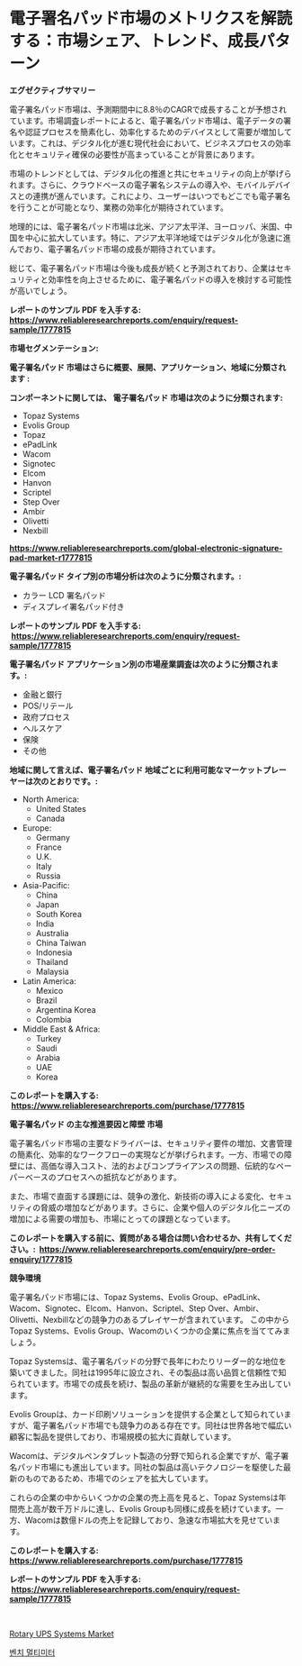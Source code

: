 <p><h1>電子署名パッド市場のメトリクスを解読する：市場シェア、トレンド、成長パターン</h1></p><p><strong>エグゼクティブサマリー</strong></p>
<p><p>電子署名パッド市場は、予測期間中に8.8％のCAGRで成長することが予想されています。市場調査レポートによると、電子署名パッド市場は、電子データの署名や認証プロセスを簡素化し、効率化するためのデバイスとして需要が増加しています。これは、デジタル化が進む現代社会において、ビジネスプロセスの効率化とセキュリティ確保の必要性が高まっていることが背景にあります。</p><p>市場のトレンドとしては、デジタル化の推進と共にセキュリティの向上が挙げられます。さらに、クラウドベースの電子署名システムの導入や、モバイルデバイスとの連携が進んでいます。これにより、ユーザーはいつでもどこでも電子署名を行うことが可能となり、業務の効率化が期待されています。</p><p>地理的には、電子署名パッド市場は北米、アジア太平洋、ヨーロッパ、米国、中国を中心に拡大しています。特に、アジア太平洋地域ではデジタル化が急速に進んでおり、電子署名パッド市場の成長が期待されています。</p><p>総じて、電子署名パッド市場は今後も成長が続くと予測されており、企業はセキュリティと効率性を向上させるために、電子署名パッドの導入を検討する可能性が高いでしょう。</p></p>
<p><strong>レポートのサンプル PDF を入手する: <a href="https://www.reliableresearchreports.com/enquiry/request-sample/1777815">https://www.reliableresearchreports.com/enquiry/request-sample/1777815</a></strong></p>
<p><strong>市場セグメンテーション:</strong></p>
<p><strong> 電子署名パッド 市場はさらに概要、展開、アプリケーション、地域に分類されます :</strong></p>
<p><strong>コンポーネントに関しては、 電子署名パッド 市場は次のように分類されます: &nbsp;</strong></p>
<p><ul><li>Topaz Systems</li><li>Evolis Group</li><li>Topaz</li><li>ePadLink</li><li>Wacom</li><li>Signotec</li><li>Elcom</li><li>Hanvon</li><li>Scriptel</li><li>Step Over</li><li>Ambir</li><li>Olivetti</li><li>Nexbill</li></ul></p>
<p><strong><a href="https://www.reliableresearchreports.com/global-electronic-signature-pad-market-r1777815">https://www.reliableresearchreports.com/global-electronic-signature-pad-market-r1777815</a></strong></p>
<p><strong> 電子署名パッド タイプ別の市場分析は次のように分類されます。:</strong></p>
<p><ul><li>カラー LCD 署名パッド</li><li>ディスプレイ署名パッド付き</li></ul></p>
<p><strong>レポートのサンプル PDF を入手する: &nbsp;<a href="https://www.reliableresearchreports.com/enquiry/request-sample/1777815">https://www.reliableresearchreports.com/enquiry/request-sample/1777815</a></strong></p>
<p><strong> 電子署名パッド アプリケーション別の市場産業調査は次のように分類されます。:</strong></p>
<p><ul><li>金融と銀行</li><li>POS/リテール</li><li>政府プロセス</li><li>ヘルスケア</li><li>保険</li><li>その他</li></ul></p>
<p><strong>地域に関して言えば、電子署名パッド 地域ごとに利用可能なマーケットプレーヤーは次のとおりです。:</strong></p>
<p><ul>
    <li>
        North America:
        <ul>
            <li>United States</li>
            <li>Canada</li>
        </ul>
    </li>
    <li>
        Europe:
        <ul>
            <li>Germany</li>
            <li>France</li>
            <li>U.K.</li>
            <li>Italy</li>
            <li>Russia</li>
        </ul>
    </li>
    <li>
        Asia-Pacific:
        <ul>
            <li>China</li>
            <li>Japan</li>
            <li>South Korea</li>
            <li>India</li>
            <li>Australia</li>
            <li>China Taiwan</li>
            <li>Indonesia</li>
            <li>Thailand</li>
            <li>Malaysia</li>
        </ul>
    </li>
    <li>
        Latin America:
        <ul>
            <li>Mexico</li>
            <li>Brazil</li>
            <li>Argentina Korea</li>
            <li>Colombia</li>
        </ul>
    </li>
    <li>
        Middle East & Africa:
        <ul>
            <li>Turkey</li>
            <li>Saudi</li>
            <li>Arabia</li>
            <li>UAE</li>
            <li>Korea</li>
        </ul>
    </li>
    </ul></p>
<p><strong>このレポートを購入する: &nbsp;<a href="https://www.reliableresearchreports.com/purchase/1777815">https://www.reliableresearchreports.com/purchase/1777815</a></strong></p>
<p><strong>電子署名パッド の主な推進要因と障壁 市場</strong></p>
<p><p>電子署名パッド市場の主要なドライバーは、セキュリティ要件の増加、文書管理の簡素化、効率的なワークフローの実現などが挙げられます。一方、市場での障壁には、高価な導入コスト、法的およびコンプライアンスの問題、伝統的なペーパーベースのプロセスへの抵抗などがあります。</p><p>また、市場で直面する課題には、競争の激化、新技術の導入による変化、セキュリティの脅威の増加などがあります。さらに、企業や個人のデジタル化ニーズの増加による需要の増加も、市場にとっての課題となっています。</p></p>
<p><strong>このレポートを購入する前に、質問がある場合は問い合わせるか、共有してください。:&nbsp; <a href="https://www.reliableresearchreports.com/enquiry/pre-order-enquiry/1777815">https://www.reliableresearchreports.com/enquiry/pre-order-enquiry/1777815</a></strong></p>
<p><strong>競争環境</strong></p>
<p><p>電子署名パッド市場には、Topaz Systems、Evolis Group、ePadLink、Wacom、Signotec、Elcom、Hanvon、Scriptel、Step Over、Ambir、Olivetti、Nexbillなどの競争力のあるプレイヤーが含まれています。 この中からTopaz Systems、Evolis Group、Wacomのいくつかの企業に焦点を当ててみましょう。</p><p>Topaz Systemsは、電子署名パッドの分野で長年にわたりリーダー的な地位を築いてきました。同社は1995年に設立され、その製品は高い品質と信頼性で知られています。市場での成長を続け、製品の革新が継続的な需要を生み出しています。</p><p>Evolis Groupは、カード印刷ソリューションを提供する企業として知られていますが、電子署名パッド市場でも競争力のある存在です。同社は世界各地で幅広い顧客に製品を提供しており、市場規模の拡大に貢献しています。</p><p>Wacomは、デジタルペンタブレット製造の分野で知られる企業ですが、電子署名パッド市場にも進出しています。同社の製品は高いテクノロジーを駆使した最新のものであるため、市場でのシェアを拡大しています。</p><p>これらの企業の中からいくつかの企業の売上高を見ると、Topaz Systemsは年間売上高が数千万ドルに達し、Evolis Groupも同様に成長を続けています。一方、Wacomは数億ドルの売上を記録しており、急速な市場拡大を見せています。</p></p>
<p><strong>このレポートを購入する: &nbsp; <a href="https://www.reliableresearchreports.com/purchase/1777815">https://www.reliableresearchreports.com/purchase/1777815</a></strong></p>
<p><strong>レポートのサンプル PDF を入手する: &nbsp;<a href="https://www.reliableresearchreports.com/enquiry/request-sample/1777815">https://www.reliableresearchreports.com/enquiry/request-sample/1777815</a></strong><strong></strong></p>
<p>&nbsp;</p>
<p><p><a href="https://github.com/kathiaseamanalvaradovlprc2h/Market-Research-Report-List-2/blob/main/rotary-ups-systems-market.md">Rotary UPS Systems Market</a></p><p><a href="https://github.com/royErdmtyan906778/Market-Research-Report-List-1/blob/main/987954323945.md">벤치 멀티미터</a></p></p>